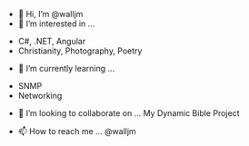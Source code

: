 - 👋 Hi, I’m @walljm
- 👀 I’m interested in ...
* C#, .NET, Angular
* Christianity, Photography, Poetry

- 🌱 I’m currently learning ...
* SNMP
* Networking

- 💞️ I’m looking to collaborate on ...
My Dynamic Bible Project

- 📫 How to reach me ...
@walljm

<!---
walljm/walljm is a ✨ special ✨ repository because its `README.md` (this file) appears on your GitHub profile.
You can click the Preview link to take a look at your changes.
--->
